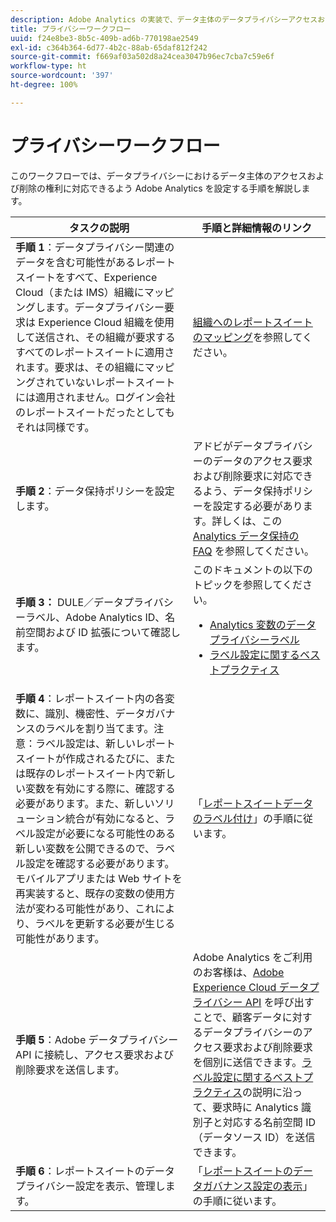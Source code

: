 ```yaml
---
description: Adobe Analytics の実装で、データ主体のデータプライバシーアクセスおよび削除権限をサポートできるようにする手順の概要を説明します。
title: プライバシーワークフロー
uuid: f24e8be3-8b5c-409b-ad6b-770198ae2549
exl-id: c364b364-6d77-4b2c-88ab-65daf812f242
source-git-commit: f669af03a502d8a24cea3047b96ec7cba7c59e6f
workflow-type: ht
source-wordcount: '397'
ht-degree: 100%

---
```


# プライバシーワークフロー

このワークフローでは、データプライバシーにおけるデータ主体のアクセスおよび削除の権利に対応できるよう Adobe Analytics を設定する手順を解説します。

| タスクの説明 | 手順と詳細情報のリンク |
|--- |--- |
| **手順 1**：データプライバシー関連のデータを含む可能性があるレポートスイートをすべて、Experience Cloud（または IMS）組織にマッピングします。データプライバシー要求は Experience Cloud 組織を使用して送信され、その組織が要求するすべてのレポートスイートに適用されます。要求は、その組織にマッピングされていないレポートスイートには適用されません。ログイン会社のレポートスイートだったとしてもそれは同様です。 | [組織へのレポートスイートのマッピング](https://experienceleague.adobe.com/docs/core-services/interface/about-core-services/report-suite-mapping.html)を参照してください。 |
| **手順 2**：データ保持ポリシーを設定します。 | アドビがデータプライバシーのデータのアクセス要求および削除要求に対応できるよう、データ保持ポリシーを設定する必要があります。詳しくは、この[Analytics データ保持の FAQ](/help/technotes/data-retention.md) を参照してください。 |
| **手順 3：** DULE／データプライバシーラベル、Adobe Analytics ID、名前空間および ID 拡張について確認します。 | このドキュメントの以下のトピックを参照してください。<ul><li>[Analytics 変数のデータプライバシーラベル](/help/admin/c-data-governance/gdpr-labels.md)</li><li>[ラベル設定に関するベストプラクティス](/help/admin/c-data-governance/gdpr-analytics-ids.md)</li></ul> |
| **手順 4**：レポートスイート内の各変数に、識別、機密性、データガバナンスのラベルを割り当てます。注意：ラベル設定は、新しいレポートスイートが作成されるたびに、または既存のレポートスイート内で新しい変数を有効にする際に、確認する必要があります。また、新しいソリューション統合が有効になると、ラベル設定が必要になる可能性のある新しい変数を公開できるので、ラベル設定を確認する必要があります。モバイルアプリまたは Web サイトを再実装すると、既存の変数の使用方法が変わる可能性があり、これにより、ラベルを更新する必要が生じる可能性があります。 | 「[レポートスイートデータのラベル付け](/help/admin/c-data-governance/gdpr-setup-reportsuite.md)」の手順に従います。 |
| **手順 5**：Adobe データプライバシー API に接続し、アクセス要求および削除要求を送信します。 | Adobe Analytics をご利用のお客様は、[Adobe Experience Cloud データプライバシー API](https://www.adobe.io/apis/experienceplatform/gdpr.html) を呼び出すことで、顧客データに対するデータプライバシーのアクセス要求および削除要求を個別に送信できます。[ラベル設定に関するベストプラクティス](/help/admin/c-data-governance/gdpr-analytics-ids.md)の説明に沿って、要求時に Analytics 識別子と対応する名前空間 ID（データソース ID）を送信できます。 |
| **手順 6**：レポートスイートのデータプライバシー設定を表示、管理します。 | 「[レポートスイートのデータガバナンス設定の表示](/help/admin/c-data-governance/gdpr-view-settings.md)」の手順に従います。 |
